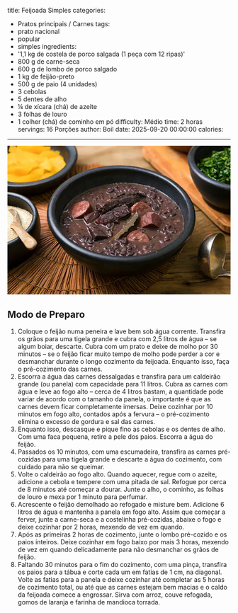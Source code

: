 title: Feijoada Simples
categories:
  - Pratos principais / Carnes
tags:
  - prato nacional
  - popular
  - simples
ingredients:
  - '1,1 kg de costela de porco salgada (1 peça com 12 ripas)'
  - 800 g de carne-seca
  - 600 g de lombo de porco salgado
  - 1 kg de feijão-preto
  - 500 g de paio (4 unidades)
  - 3 cebolas
  - 5 dentes de alho
  - ¼ de xícara (chá) de azeite
  - 3 folhas de louro
  - 1 colher (chá) de cominho em pó
difficulty: Médio
time: 2 horas
servings: 16 Porções
author: Boil
date: 2025-09-20 00:00:00
calories:
---
![Feijoada Simples](/images/feijoada_simples.webp)

## Modo de Preparo
1. Coloque o feijão numa peneira e lave bem sob água corrente. Transfira os grãos para uma tigela grande e cubra com 2,5 litros de água – se algum boiar, descarte. Cubra com um prato e deixe de molho por 30 minutos – se o feijão ficar muito tempo de molho pode perder a cor e desmanchar durante o longo cozimento da feijoada. Enquanto isso, faça o pré-cozimento das carnes.
2. Escorra a água das carnes dessalgadas e transfira para um caldeirão grande (ou panela) com capacidade para 11 litros. Cubra as carnes com água e leve ao fogo alto – cerca de 4 litros bastam, a quantidade pode variar de acordo com o tamanho da panela, o importante é que as carnes devem ficar completamente imersas. Deixe cozinhar por 10 minutos em fogo alto, contados após a fervura – o pré-cozimento elimina o excesso de gordura e sal das carnes.
3. Enquanto isso, descasque e pique fino as cebolas e os dentes de alho. Com uma faca pequena, retire a pele dos paios. Escorra a água do feijão.
4. Passados os 10 minutos, com uma escumadeira, transfira as carnes pré-cozidas para uma tigela grande e descarte a água do cozimento, com cuidado para não se queimar.
5. Volte o caldeirão ao fogo alto. Quando aquecer, regue com o azeite, adicione a cebola e tempere com uma pitada de sal. Refogue por cerca de 8 minutos até começar a dourar. Junte o alho, o cominho, as folhas de louro e mexa por 1 minuto para perfumar.
6. Acrescente o feijão demolhado ao refogado e misture bem. Adicione 6 litros de água e mantenha a panela em fogo alto. Assim que começar a ferver, junte a carne-seca e a costelinha pré-cozidas, abaixe o fogo e deixe cozinhar por 2 horas, mexendo de vez em quando.
7. Após as primeiras 2 horas de cozimento, junte o lombo pré-cozido e os paios inteiros. Deixe cozinhar em fogo baixo por mais 3 horas, mexendo de vez em quando delicadamente para não desmanchar os grãos de feijão.
8. Faltando 30 minutos para o fim do cozimento, com uma pinça, transfira os paios para a tábua e corte cada um em fatias de 1 cm, na diagonal. Volte as fatias para a panela e deixe cozinhar até completar as 5 horas de cozimento total, ou até que as carnes estejam bem macias e o caldo da feijoada comece a engrossar. Sirva com arroz, couve refogada, gomos de laranja e farinha de mandioca torrada.